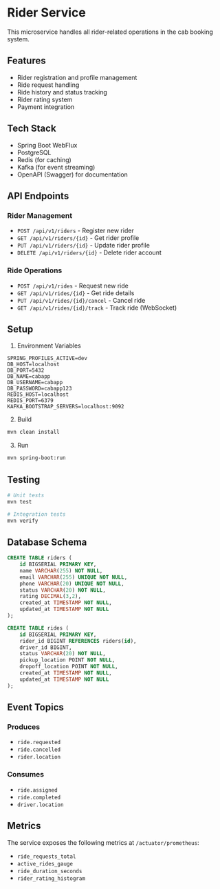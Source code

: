 # Rider Service

This microservice handles all rider-related operations in the cab booking system.

## Features

- Rider registration and profile management
- Ride request handling
- Ride history and status tracking
- Rider rating system
- Payment integration

## Tech Stack

- Spring Boot WebFlux
- PostgreSQL
- Redis (for caching)
- Kafka (for event streaming)
- OpenAPI (Swagger) for documentation

## API Endpoints

### Rider Management
- `POST /api/v1/riders` - Register new rider
- `GET /api/v1/riders/{id}` - Get rider profile
- `PUT /api/v1/riders/{id}` - Update rider profile
- `DELETE /api/v1/riders/{id}` - Delete rider account

### Ride Operations
- `POST /api/v1/rides` - Request new ride
- `GET /api/v1/rides/{id}` - Get ride details
- `PUT /api/v1/rides/{id}/cancel` - Cancel ride
- `GET /api/v1/rides/{id}/track` - Track ride (WebSocket)

## Setup

1. Environment Variables
```properties
SPRING_PROFILES_ACTIVE=dev
DB_HOST=localhost
DB_PORT=5432
DB_NAME=cabapp
DB_USERNAME=cabapp
DB_PASSWORD=cabapp123
REDIS_HOST=localhost
REDIS_PORT=6379
KAFKA_BOOTSTRAP_SERVERS=localhost:9092
```

2. Build
```bash
mvn clean install
```

3. Run
```bash
mvn spring-boot:run
```

## Testing

```bash
# Unit tests
mvn test

# Integration tests
mvn verify
```

## Database Schema

```sql
CREATE TABLE riders (
    id BIGSERIAL PRIMARY KEY,
    name VARCHAR(255) NOT NULL,
    email VARCHAR(255) UNIQUE NOT NULL,
    phone VARCHAR(20) UNIQUE NOT NULL,
    status VARCHAR(20) NOT NULL,
    rating DECIMAL(3,2),
    created_at TIMESTAMP NOT NULL,
    updated_at TIMESTAMP NOT NULL
);

CREATE TABLE rides (
    id BIGSERIAL PRIMARY KEY,
    rider_id BIGINT REFERENCES riders(id),
    driver_id BIGINT,
    status VARCHAR(20) NOT NULL,
    pickup_location POINT NOT NULL,
    dropoff_location POINT NOT NULL,
    created_at TIMESTAMP NOT NULL,
    updated_at TIMESTAMP NOT NULL
);
```

## Event Topics

### Produces
- `ride.requested`
- `ride.cancelled`
- `rider.location`

### Consumes
- `ride.assigned`
- `ride.completed`
- `driver.location`

## Metrics

The service exposes the following metrics at `/actuator/prometheus`:
- `ride_requests_total`
- `active_rides_gauge`
- `ride_duration_seconds`
- `rider_rating_histogram`
